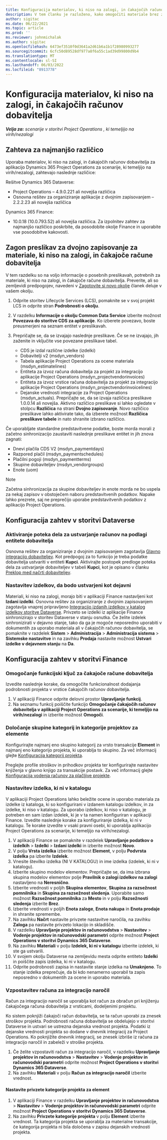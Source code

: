 ```yaml
---
title: Konfiguracija materialov, ki niso na zalogi, in čakajočih računov dobavitelja
description: V tem članku je razloženo, kako omogočiti materiale brez zalog in čakajoče račune prodajalcev.
author: sigitac
ms.date: 06/22/2021
ms.topic: article
ms.prod: ''
ms.reviewer: johnmichalak
ms.author: sigitac
ms.openlocfilehash: 6473ef3510f0d3641a2d61b6a1b1f28980993277
ms.sourcegitcommit: 6cfc50d89528df977a8f6a55c1ad39d99800d9b4
ms.translationtype: MT
ms.contentlocale: sl-SI
ms.lasthandoff: 06/03/2022
ms.locfileid: "8913778"
---
```

# <a name="configure-non-stocked-materials-and-pending-vendor-invoices"></a>Konfiguracija materialov, ki niso na zalogi, in čakajočih računov dobavitelja

_**Velja za:** scenarije v storitvi Project Operations , ki temeljijo na virih/nezalogi_

## <a name="minimum-version-requirement"></a>Zahteva za najmanjšo različico

Uporaba materialov, ki niso na zalogi, in čakajočih računov dobavitelja za aplikacijo Dynamics 365 Project Operations za scenarije, ki temeljijo na virih/nezalogi, zahtevajo naslednje različice:

Rešitve Dynamics 365 Dataverse:

- Project Operations – 4.9.0.221 ali novejša različica
- Osnovna rešitev za organiziranje aplikacije z dvojnim zapisovanjem – 2.2.2.23 ali novejša različica

Dynamics 365 Finance:
- 10.0.18 (10.0.793.52) ali novejša različica. Za izpolnitev zahtev za najmanjšo različico poskrbite, da posodobite okolje Finance in uporabite vse posodobitve kakovosti.

## <a name="run-dual-write-maps-for-non-stocked-materials-and-vendor-invoice-integration"></a>Zagon preslikav za dvojno zapisovanje za materiale, ki niso na zalogi, in čakajoče račune dobavitelja

V tem razdelku so na voljo informacije o posebnih preslikavah, potrebnih za materiale, ki niso na zalogi, in čakajoče račune dobavitelja. Preverite, ali so zemljevidi predpogojev, navedeni v [Zagotovite si novo okolje](../environment/resource-provision-new-environment.md#run-project-operations-dual-write-maps) članek deluje v vašem okolju.

1. Odprite storitev Lifecycle Services (LCS), pomaknite se v svoj projekt LCS in odprite stran **Podrobnosti o okolju**.
2. V razdelku **Informacije o okolju Common Data Service** izberite možnost **Povezava do storitve CDS za aplikacije**. Ko izberete povezavo, boste preusmerjeni na seznam entitet v preslikavah.
3. Prepričajte se, da se izvajajo naslednje preslikave. Če se ne izvajajo, jih zaženite in vključite vse povezane preslikave tabel.

    - CDS je izdal različne izdelke (izdelki)
    - Dobavitelji v2 (msdyn_vendors)
    - Tabela aplikacije Project Operations za ocene materiala (msdyn_estimatelines)
    - Entiteta za izvoz računa dobavitelja za projekt za integracijo aplikacije Project Operations (msdyn_projectvendorinvoices)
    - Entiteta za izvoz vrstice računa dobavitelja za projekt za integracijo aplikacije Project Operations (msdyn_projectvendorinvoicelines)
    - Dejanske vrednosti integracije za Project Operations (msdyn_actuals). Prepričajte se, da se izvaja različica preslikave 1.0.0.14 ali novejša. Aktivno različico preslikave si lahko ogledate v stolpcu **Različica** na strani **Dvojno zapisovanje**. Novo različico preslikave lahko aktivirate tako, da izberete možnost **Različica preslikave tabele** in nato shranite izbrano različico.

Če uporabljate standardne predstavitvene podatke, boste morda morali z začetno sinhronizacijo zaustaviti naslednje preslikave entitet in jih znova zagnati:
  - Dnevi plačila CDS V2 (msdyn_paymentdays)
  - Razpored plačil (msdyn_paymentschedules)
  - Plačilni pogoji (msdyn_paymentterms)
  - Skupine dobaviteljev (msdyn_vendorgroups)
  - Enote (uom)

> [!NOTE]
> Začetna sinhronizacija za skupine dobaviteljev in enote morda ne bo uspela za nekaj zapisov v obstoječem naboru predstavitvenih podatkov. Napake lahko prezrete, saj ne preprečijo uporabe predstavitvenih podatkov z aplikacijo Project Operations.

## <a name="configure-prerequisites-in-dataverse"></a>Konfiguracija zahtev v storitvi Dataverse

### <a name="activate-workflow-to-create-accounts-based-on-vendor-entity"></a>Aktiviranje poteka dela za ustvarjanje računov na podlagi entitete dobavitelja

Osnovna rešitev za organiziranje z dvojnim zapisovanjem zagotavlja [Glavno integracijo dobaviteljev](/dynamics365/fin-ops-core/dev-itpro/data-entities/dual-write/vendor-mapping). Kot predpogoj za to funkcijo je treba podatke dobavitelja ustvariti v entiteti **Kupci**. Aktivirajte postopek predloge poteka dela za ustvarjanje dobaviteljev v tabeli **Kupci**, kot je opisano v članku [Preklop med načrti dobaviteljev](/dynamics365/fin-ops-core/dev-itpro/data-entities/dual-write/vendor-switch).

### <a name="set-products-to-be-created-as-active"></a>Nastavitev izdelkov, da bodo ustvarjeni kot dejavni

Materiali, ki niso na zalogi, morajo biti v aplikaciji Finance nastavljeni kot **Izdani izdelki**. Osnovna rešitev za organiziranje z dvojnim zapisovanjem zagotavlja vnaprej pripravljeno [Integracijo izdanih izdelkov v katalog izdelkov storitve Dataverse](/dynamics365/fin-ops-core/dev-itpro/data-entities/dual-write/product-mapping). Privzeto se izdelki iz aplikacije Finance sinhronizirajo v storitev Dataverse v stanju osnutka. Če želite izdelek sinhronizirati v dejavno stanje, tako da ga je mogoče neposredno uporabiti v dokumentih za uporabo materiala ali v čakajočih računov dobavitelja, se pomaknite v razdelek **Sistem** > **Administracija** > **Administracija sistema** > **Sistemske nastavitve** in na zavihku **Prodaja** nastavite možnost **Ustvari izdelke v dejavnem stanju** na **Da**.

## <a name="configure-prerequisites-in-finance"></a>Konfiguracija zahtev v storitvi Finance

### <a name="enable-the-feature-key-for-pending-vendor-invoices"></a>Omogočanje funkcijski ključ za čakajoče račune dobavitelja

Izvedite naslednje korake, da omogočite funkcionalnost dodajanja podrobnosti projekta v vrstice čakajočih računov dobavitelja.

1. V aplikaciji Finance odprite delovni prostor **Upravljanje funkcij**.
2. Na seznamu funkcij poiščite funkcijo **Omogočanje čakajočih računov dobavitelja v aplikaciji Project Operations za scenarije, ki temeljijo na virih/nezalogi** in izberite možnost **Omogoči**.

### <a name="define-category-groups-and-project-categories-for-items"></a>Določanje skupine kategorij in kategorije projektov za elemente

Konfigurirajte najmanj eno skupino kategorij za vrsto transakcije **Element** in najmanj eno kategorijo projekta, ki uporablja to skupino. Za več informacij glejte [Konfiguracija kategorij projekta](../project-accounting/configure-project-categories.md#category-groups).

Preglejte profile stroškov in prihodkov projekta ter konfigurirajte nastavitev knjiženja v glavno knjigo za transakcije postavk. Za več informacij glejte [Konfiguracija vodenja računov za plačljive projekte](../project-accounting/configure-accounting-billable-projects.md).

### <a name="set-up-a-write-in-product"></a>Nastavitev izdelka, ki ni v katalogu

V aplikaciji Project Operations lahko beležite ocene in uporabo materiala za izdelke iz kataloga, ki so konfigurirani v izdanem katalogu izdelkov, in za izdelke, ki niso v katalogu. Za uporabo izdelkov, ki niso v katalogu, je potreben en sam izdan izdelek, ki je v ta namen konfiguriran v aplikaciji Finance. Izvedite naslednje korake za konfiguriranje izdelka, ki ni v katalogu. Te korake izvedite v vsaki pravni osebi, ki uporablja aplikacijo Project Operations za scenarije, ki temeljijo na virih/nezalogi.

1. V aplikaciji Finance se pomaknite v razdelek **Upravljanje podatkov o izdelkih** > **Izdelki** > **Izdani izdelki** in izberite možnost **Novo**.
2. V polju **Vrsta izdelka** izberite možnost **Element**, v polju **Podvrsta izdelka** pa izberite **Izdelek**.
3. Vnesite številko izdelka (NI V KATALOGU) in ime izdelka (izdelek, ki ni v katalogu).
4. Izberite skupino modelov elementov. Prepričajte se, da ima izbrana skupina modelov elementov polje **Pravilnik o zalogi izdelkov na zalogi** nastavljeno na **Neresnično**.
5. Izberite vrednosti v poljih **Skupina elementov**, **Skupina za razsežnost pomnilnika** in **Skupina za razsežnost sledenja**. Uporabite samo možnost **Razsežnost pomnilnika** za **Mesto** in v polju **Razsežnosti sledenja** izberite **Brez**.
6. Izberite vrednosti v poljih **Enota zaloge**, **Enota nakupa** in **Enota prodaje** in shranite spremembe.
7. Na zavihku **Načrt** nastavite privzete nastavitve naročila, na zavihku **Zaloga** pa nastavite privzeto lokacijo in skladišče.
8. V razdelku **Upravljanje projektov in računovodstva** > **Nastavitev** > **Vodenje projektov in računovodski parametri** odprite možnost **Project Operations v storitvi Dynamics 365 Dataverse**. 
9. Na zavihku **Materiali** v polju **Izdelek, ki ni v katalogu** izberite izdelek, ki ste ga ustvarili.
10. V svojem okolju Dataverse na zemljevidu mesta odprite entiteto **Izdelki** in poiščite zapis izdelka, ki ni v katalogu. 
11. Odprite podrobnosti zapisa in nastavite stanje izdelka na **Umaknjeno**. To stanje izdelka preprečuje, da bi kdo nenamerno uporabil ta zapis neposredno v dokumentih za ocene in uporabo materiala.

### <a name="set-up-a-procurement-integration-account"></a>Vzpostavitev računa za integracijo naročil

Račun za integracijo naročil se uporablja kot račun za obračun pri knjiženju čakajočega računa dobavitelja z vrsticami, dodeljenimi projektu.

Ko sistem poknjiži čakajoči račun dobavitelja, se ta račun uporabi za znesek stroškov projekta. Podrobnosti računa dobavitelja se obdelujejo v storitvi Dataverse in ustvari se ustrezna dejanska vrednost projekta. Podatki iz dejanske vrednosti projekta so dodane v dnevnik integracij za Project Operations. Ko poknjižite dnevnik integracij, se znesek izbriše iz računa za integracijo naročil in zabeleži v stroške projekta.

1. Če želite vzpostaviti račun za integracijo naročil, v razdelku **Upravljanje projektov in računovodstva** > **Nastavitev** > **Vodenje projektov in računovodski parametri** odprite možnost **Project Operations v storitvi Dynamics 365 Dataverse**. 
2. Na zavihku **Materiali** v polju **Račun za integracijo naročil** izberite vrednost.

#### <a name="set-up-project-category-defaults-for-an-item"></a>Nastavite privzete kategorije projekta za element

1. V aplikaciji Finance v razdelku **Upravljanje projektov in računovodstva** > **Nastavitev** > **Vodenje projektov in računovodski parametri** odprite možnost **Project Operations v storitvi Dynamics 365 Dataverse**. 
2. Na zavihku **Privzete kategorije projekta** v polju **Element** izberite vrednost. Ta kategorija projekta se uporablja za materialne transakcije, če kategorija projekta ni bila določena v zapisu dejanskih vrednosti projekta.
